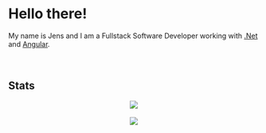 <!--
<a href="https://jjsware.de/" target="_blank" rel="noopener">
  <img alt="JJSWare-Logo" src="https://jjsware.de/assets/images/JJSWare.png" />
</a>
-->

# Hello there!
My name is Jens and I am a Fullstack Software Developer working with [.Net](https://dotnet.microsoft.com/) and [Angular](https://angular.dev/).
<br>
<br>
<br>

## Stats

<div align="center">
  <img align="center" src="https://github-readme-stats.vercel.app/api?username=jjs98&count_private=true&show_icons=true&include_all_commits=true&theme=radical">
  <br><br>
  <img align="center" src="https://github-readme-stats.vercel.app/api/top-langs/?username=jjs98&layout=compact&theme=radical">
</div>

